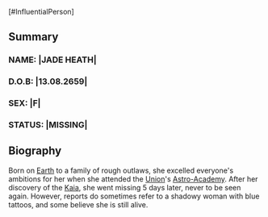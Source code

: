 [#InfluentialPerson]

## Summary

### NAME: |JADE HEATH|
### D.O.B: |13.08.2659|
### SEX: |F|
### STATUS: |MISSING|

## Biography

Born on [Earth](../Planets/Earth.md) to a family of rough outlaws, she excelled everyone's ambitions for her when she attended the [Union](../Factions/The%20Union.md)'s [Astro-Academy](../Locations/The%20Astro-Academy.md). After her discovery of the [Kaia](../Species/Fauna/Kaia.md), she went missing 5 days later, never to be seen again. However, reports do sometimes refer to a shadowy woman with blue tattoos, and some believe she is still alive.